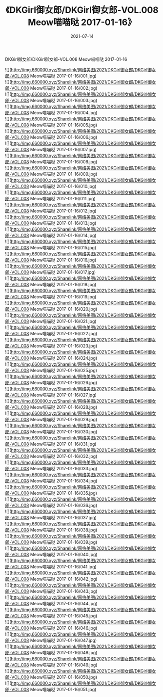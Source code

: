 ﻿---
layout: post
title:  《DKGirl御女郎/DKGirl御女郎-VOL.008 Meow喵喵哒 2017-01-16》
date:   2021-07-14
img: http://img.660000.xyz/Sharelink/网络美图/2021/DKGirl御女郎/DKGirl御女郎-VOL.008 Meow喵喵哒 2017-01-16/000.jpg
categories: [美女, 清纯, 唯美]
---

DKGirl御女郎/DKGirl御女郎-VOL.008 Meow喵喵哒 2017-01-16

 ![](http://img.660000.xyz/Sharelink/网络美图/2021/DKGirl御女郎/DKGirl御女郎-VOL.008 Meow喵喵哒 2017-01-16/001.jpg) <br>![](http://img.660000.xyz/Sharelink/网络美图/2021/DKGirl御女郎/DKGirl御女郎-VOL.008 Meow喵喵哒 2017-01-16/002.jpg) <br>![](http://img.660000.xyz/Sharelink/网络美图/2021/DKGirl御女郎/DKGirl御女郎-VOL.008 Meow喵喵哒 2017-01-16/003.jpg) <br>![](http://img.660000.xyz/Sharelink/网络美图/2021/DKGirl御女郎/DKGirl御女郎-VOL.008 Meow喵喵哒 2017-01-16/004.jpg) <br>![](http://img.660000.xyz/Sharelink/网络美图/2021/DKGirl御女郎/DKGirl御女郎-VOL.008 Meow喵喵哒 2017-01-16/005.jpg) <br>![](http://img.660000.xyz/Sharelink/网络美图/2021/DKGirl御女郎/DKGirl御女郎-VOL.008 Meow喵喵哒 2017-01-16/006.jpg) <br>![](http://img.660000.xyz/Sharelink/网络美图/2021/DKGirl御女郎/DKGirl御女郎-VOL.008 Meow喵喵哒 2017-01-16/007.jpg) <br>![](http://img.660000.xyz/Sharelink/网络美图/2021/DKGirl御女郎/DKGirl御女郎-VOL.008 Meow喵喵哒 2017-01-16/008.jpg) <br>![](http://img.660000.xyz/Sharelink/网络美图/2021/DKGirl御女郎/DKGirl御女郎-VOL.008 Meow喵喵哒 2017-01-16/009.jpg) <br>![](http://img.660000.xyz/Sharelink/网络美图/2021/DKGirl御女郎/DKGirl御女郎-VOL.008 Meow喵喵哒 2017-01-16/010.jpg) <br>![](http://img.660000.xyz/Sharelink/网络美图/2021/DKGirl御女郎/DKGirl御女郎-VOL.008 Meow喵喵哒 2017-01-16/011.jpg) <br>![](http://img.660000.xyz/Sharelink/网络美图/2021/DKGirl御女郎/DKGirl御女郎-VOL.008 Meow喵喵哒 2017-01-16/012.jpg) <br>![](http://img.660000.xyz/Sharelink/网络美图/2021/DKGirl御女郎/DKGirl御女郎-VOL.008 Meow喵喵哒 2017-01-16/013.jpg) <br>![](http://img.660000.xyz/Sharelink/网络美图/2021/DKGirl御女郎/DKGirl御女郎-VOL.008 Meow喵喵哒 2017-01-16/014.jpg) <br>![](http://img.660000.xyz/Sharelink/网络美图/2021/DKGirl御女郎/DKGirl御女郎-VOL.008 Meow喵喵哒 2017-01-16/015.jpg) <br>![](http://img.660000.xyz/Sharelink/网络美图/2021/DKGirl御女郎/DKGirl御女郎-VOL.008 Meow喵喵哒 2017-01-16/016.jpg) <br>![](http://img.660000.xyz/Sharelink/网络美图/2021/DKGirl御女郎/DKGirl御女郎-VOL.008 Meow喵喵哒 2017-01-16/017.jpg) <br>![](http://img.660000.xyz/Sharelink/网络美图/2021/DKGirl御女郎/DKGirl御女郎-VOL.008 Meow喵喵哒 2017-01-16/018.jpg) <br>![](http://img.660000.xyz/Sharelink/网络美图/2021/DKGirl御女郎/DKGirl御女郎-VOL.008 Meow喵喵哒 2017-01-16/019.jpg) <br>![](http://img.660000.xyz/Sharelink/网络美图/2021/DKGirl御女郎/DKGirl御女郎-VOL.008 Meow喵喵哒 2017-01-16/020.jpg) <br>![](http://img.660000.xyz/Sharelink/网络美图/2021/DKGirl御女郎/DKGirl御女郎-VOL.008 Meow喵喵哒 2017-01-16/021.jpg) <br>![](http://img.660000.xyz/Sharelink/网络美图/2021/DKGirl御女郎/DKGirl御女郎-VOL.008 Meow喵喵哒 2017-01-16/022.jpg) <br>![](http://img.660000.xyz/Sharelink/网络美图/2021/DKGirl御女郎/DKGirl御女郎-VOL.008 Meow喵喵哒 2017-01-16/023.jpg) <br>![](http://img.660000.xyz/Sharelink/网络美图/2021/DKGirl御女郎/DKGirl御女郎-VOL.008 Meow喵喵哒 2017-01-16/024.jpg) <br>![](http://img.660000.xyz/Sharelink/网络美图/2021/DKGirl御女郎/DKGirl御女郎-VOL.008 Meow喵喵哒 2017-01-16/025.jpg) <br>![](http://img.660000.xyz/Sharelink/网络美图/2021/DKGirl御女郎/DKGirl御女郎-VOL.008 Meow喵喵哒 2017-01-16/026.jpg) <br>![](http://img.660000.xyz/Sharelink/网络美图/2021/DKGirl御女郎/DKGirl御女郎-VOL.008 Meow喵喵哒 2017-01-16/027.jpg) <br>![](http://img.660000.xyz/Sharelink/网络美图/2021/DKGirl御女郎/DKGirl御女郎-VOL.008 Meow喵喵哒 2017-01-16/028.jpg) <br>![](http://img.660000.xyz/Sharelink/网络美图/2021/DKGirl御女郎/DKGirl御女郎-VOL.008 Meow喵喵哒 2017-01-16/029.jpg) <br>![](http://img.660000.xyz/Sharelink/网络美图/2021/DKGirl御女郎/DKGirl御女郎-VOL.008 Meow喵喵哒 2017-01-16/030.jpg) <br>![](http://img.660000.xyz/Sharelink/网络美图/2021/DKGirl御女郎/DKGirl御女郎-VOL.008 Meow喵喵哒 2017-01-16/031.jpg) <br>![](http://img.660000.xyz/Sharelink/网络美图/2021/DKGirl御女郎/DKGirl御女郎-VOL.008 Meow喵喵哒 2017-01-16/032.jpg) <br>![](http://img.660000.xyz/Sharelink/网络美图/2021/DKGirl御女郎/DKGirl御女郎-VOL.008 Meow喵喵哒 2017-01-16/033.jpg) <br>![](http://img.660000.xyz/Sharelink/网络美图/2021/DKGirl御女郎/DKGirl御女郎-VOL.008 Meow喵喵哒 2017-01-16/034.jpg) <br>![](http://img.660000.xyz/Sharelink/网络美图/2021/DKGirl御女郎/DKGirl御女郎-VOL.008 Meow喵喵哒 2017-01-16/035.jpg) <br>![](http://img.660000.xyz/Sharelink/网络美图/2021/DKGirl御女郎/DKGirl御女郎-VOL.008 Meow喵喵哒 2017-01-16/036.jpg) <br>![](http://img.660000.xyz/Sharelink/网络美图/2021/DKGirl御女郎/DKGirl御女郎-VOL.008 Meow喵喵哒 2017-01-16/037.jpg) <br>![](http://img.660000.xyz/Sharelink/网络美图/2021/DKGirl御女郎/DKGirl御女郎-VOL.008 Meow喵喵哒 2017-01-16/038.jpg) <br>![](http://img.660000.xyz/Sharelink/网络美图/2021/DKGirl御女郎/DKGirl御女郎-VOL.008 Meow喵喵哒 2017-01-16/039.jpg) <br>![](http://img.660000.xyz/Sharelink/网络美图/2021/DKGirl御女郎/DKGirl御女郎-VOL.008 Meow喵喵哒 2017-01-16/040.jpg) <br>![](http://img.660000.xyz/Sharelink/网络美图/2021/DKGirl御女郎/DKGirl御女郎-VOL.008 Meow喵喵哒 2017-01-16/041.jpg) <br>![](http://img.660000.xyz/Sharelink/网络美图/2021/DKGirl御女郎/DKGirl御女郎-VOL.008 Meow喵喵哒 2017-01-16/042.jpg) <br>![](http://img.660000.xyz/Sharelink/网络美图/2021/DKGirl御女郎/DKGirl御女郎-VOL.008 Meow喵喵哒 2017-01-16/043.jpg) <br>![](http://img.660000.xyz/Sharelink/网络美图/2021/DKGirl御女郎/DKGirl御女郎-VOL.008 Meow喵喵哒 2017-01-16/044.jpg) <br>![](http://img.660000.xyz/Sharelink/网络美图/2021/DKGirl御女郎/DKGirl御女郎-VOL.008 Meow喵喵哒 2017-01-16/045.jpg) <br>![](http://img.660000.xyz/Sharelink/网络美图/2021/DKGirl御女郎/DKGirl御女郎-VOL.008 Meow喵喵哒 2017-01-16/046.jpg) <br>![](http://img.660000.xyz/Sharelink/网络美图/2021/DKGirl御女郎/DKGirl御女郎-VOL.008 Meow喵喵哒 2017-01-16/047.jpg) <br>![](http://img.660000.xyz/Sharelink/网络美图/2021/DKGirl御女郎/DKGirl御女郎-VOL.008 Meow喵喵哒 2017-01-16/048.jpg) <br>![](http://img.660000.xyz/Sharelink/网络美图/2021/DKGirl御女郎/DKGirl御女郎-VOL.008 Meow喵喵哒 2017-01-16/049.jpg) <br>![](http://img.660000.xyz/Sharelink/网络美图/2021/DKGirl御女郎/DKGirl御女郎-VOL.008 Meow喵喵哒 2017-01-16/050.jpg) <br>![](http://img.660000.xyz/Sharelink/网络美图/2021/DKGirl御女郎/DKGirl御女郎-VOL.008 Meow喵喵哒 2017-01-16/051.jpg) <br>